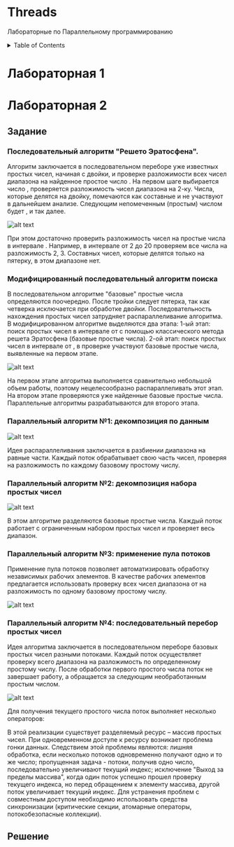 # Threads
 Лабораторные по Параллельному программированию

<!-- TABLE OF CONTENTS -->
<details>
  <summary>Table of Contents</summary>
  <ol>
    <li><a href="#Лабораторная-1">Лабораторная 1</a></li>
    <li><a href="#Лабораторная-2">Лабораторная 2</a></li>
    <li><a href="#">Лабораторная 3</a></li>
  </ol>
</details>

# Лабораторная 1

# Лабораторная 2

## Задание

### Последовательный алгоритм "Решето Эратосфена".
Алгоритм заключается в последовательном переборе уже известных простых чисел, начиная с двойки, и проверке разложимости всех чисел диапазона на найденное простое число . На первом шаге выбирается число , проверяется разложимость чисел диапазона на 2-ку. Числа, которые делятся на двойку, помечаются как составные и не участвуют в дальнейшем анализе. Следующим непомеченным (простым) числом будет , и так далее.

![alt text](https://intuit.ru/EDI/25_01_16_3/1453674113-15194/tutorial/1158/objects/6/files/2_1.png)

При этом достаточно проверить разложимость чисел на простые числа в интервале . Например, в интервале от 2 до 20 проверяем все числа на разложимость 2, 3. Составных чисел, которые делятся только на пятерку, в этом диапазоне нет.

### Модифицированный последовательный алгоритм поиска
В последовательном алгоритме "базовые" простые числа определяются поочередно. После тройки следует пятерка, так как четверка исключается при обработке двойки. Последовательность нахождения простых чисел затрудняет распараллеливание алгоритма. В модифицированном алгоритме выделяются два этапа:
1-ый этап: поиск простых чисел в интервале от с помощью классического метода решета Эратосфена (базовые простые числа).
2-ой этап: поиск простых чисел в интервале от , в проверке участвуют базовые простые числа, выявленные на первом этапе.

![alt text](https://intuit.ru/EDI/25_01_16_3/1453674113-15194/tutorial/1158/objects/6/files/2_2.png)

На первом этапе алгоритма выполняется сравнительно небольшой объем работы, поэтому нецелесообразно распараллеливать этот этап. На втором этапе проверяются уже найденные базовые простые числа. Параллельные алгоритмы разрабатываются для второго этапа.

### Параллельный алгоритм №1: декомпозиция по данным

![alt text](https://intuit.ru/EDI/25_01_16_3/1453674113-15194/tutorial/1158/objects/6/files/2_3.png)

Идея распараллеливания заключается в разбиении диапазона на равные части. Каждый поток обрабатывает свою часть чисел, проверяя на разложимость по каждому базовому простому числу.

### Параллельный алгоритм №2: декомпозиция набора простых чисел
![alt text](https://intuit.ru/EDI/25_01_16_3/1453674113-15194/tutorial/1158/objects/6/files/2_4.png)

В этом алгоритме разделяются базовые простые числа. Каждый поток работает с ограниченным набором простых чисел и проверяет весь диапазон.

### Параллельный алгоритм №3: применение пула потоков

Применение пула потоков позволяет автоматизировать обработку независимых рабочих элементов. В качестве рабочих элементов предлагается использовать проверку всех чисел диапазона от на разложимость по одному базовому простому числу.

![alt text](https://intuit.ru/EDI/25_01_16_3/1453674113-15194/tutorial/1158/objects/6/files/2_5.png)

### Параллельный алгоритм №4: последовательный перебор простых чисел
Идея алгоритма заключается в последовательном переборе базовых простых чисел разными потоками. Каждый поток осуществляет проверку всего диапазона на разложимость по определенному простому числу. После обработки первого простого числа поток не завершает работу, а обращается за следующим необработанным простым числом.

![alt text](https://intuit.ru/EDI/25_01_16_3/1453674113-15194/tutorial/1158/objects/6/files/2_6.png)

Для получения текущего простого числа поток выполняет несколько операторов:
     
В этой реализации существует разделяемый ресурс – массив простых чисел. При одновременном доступе к ресурсу возникает проблема гонки данных. Следствием этой проблемы являются: лишняя обработка, если несколько потоков одновременно получают одно и то же число; пропущенная задача - потоки, получив одно число, последовательно увеличивают текущий индекс; исключение "Выход за пределы массива", когда один поток успешно прошел проверку текущего индекса, но перед обращением к элементу массива, другой поток увеличивает текущий индекс.
Для устранения проблем с совместным доступом необходимо использовать средства синхронизации (критические секции, атомарные операторы, потокобезопасные коллекции).

## Решение


